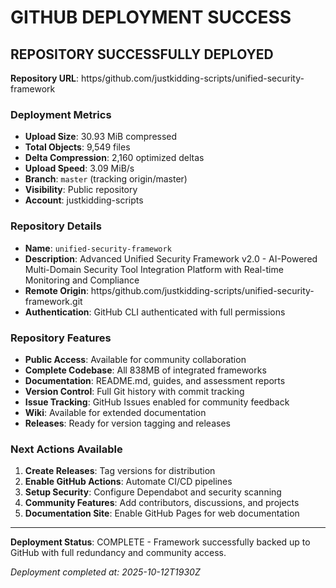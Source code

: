 # GITHUB DEPLOYMENT SUCCESS

## REPOSITORY SUCCESSFULLY DEPLOYED

**Repository URL**: https/github.com/justkidding-scripts/unified-security-framework

### Deployment Metrics
- **Upload Size**: 30.93 MiB compressed
- **Total Objects**: 9,549 files
- **Delta Compression**: 2,160 optimized deltas
- **Upload Speed**: 3.09 MiB/s
- **Branch**: `master` (tracking origin/master)
- **Visibility**: Public repository
- **Account**: justkidding-scripts

### Repository Details
- **Name**: `unified-security-framework`
- **Description**: Advanced Unified Security Framework v2.0 - AI-Powered Multi-Domain Security Tool Integration Platform with Real-time Monitoring and Compliance
- **Remote Origin**: https/github.com/justkidding-scripts/unified-security-framework.git
- **Authentication**: GitHub CLI authenticated with full permissions

### Repository Features
- **Public Access**: Available for community collaboration
- **Complete Codebase**: All 838MB of integrated frameworks
- **Documentation**: README.md, guides, and assessment reports
- **Version Control**: Full Git history with commit tracking
- **Issue Tracking**: GitHub Issues enabled for community feedback
- **Wiki**: Available for extended documentation
- **Releases**: Ready for version tagging and releases

### Next Actions Available
1. **Create Releases**: Tag versions for distribution
2. **Enable GitHub Actions**: Automate CI/CD pipelines
3. **Setup Security**: Configure Dependabot and security scanning
4. **Community Features**: Add contributors, discussions, and projects
5. **Documentation Site**: Enable GitHub Pages for web documentation

---

**Deployment Status**: COMPLETE - Framework successfully backed up to GitHub with full redundancy and community access.

*Deployment completed at: 2025-10-12T1930Z*